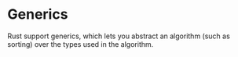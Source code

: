 # Generics

Rust support generics, which lets you abstract an algorithm (such as sorting)
over the types used in the algorithm.
